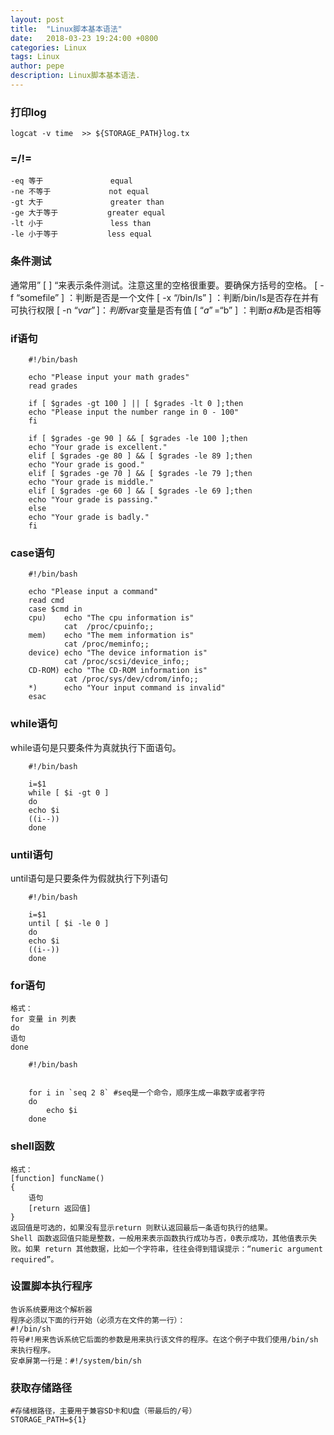 ```yaml
---
layout: post
title:  "Linux脚本基本语法"
date:   2018-03-23 19:24:00 +0800
categories: Linux
tags: Linux
author: pepe
description: Linux脚本基本语法.
---
```



### **打印log**
    logcat -v time  >> ${STORAGE_PATH}log.tx
### **=/!=**    
    -eq 等于               equal
    -ne 不等于             not equal
    -gt 大于               greater than
    -ge 大于等于           greater equal
    -lt 小于               less than
    -le 小于等于           less equal
### **条件测试**     
   通常用” [ ] “来表示条件测试。注意这里的空格很重要。要确保方括号的空格。
    [ -f “somefile” ] ：判断是否是一个文件
    [ -x “/bin/ls” ] ：判断/bin/ls是否存在并有可执行权限
    [ -n “$var” ] ：判断$var变量是否有值
    [ “$a” = “$b” ] ：判断$a和$b是否相等
### **if语句** 
```
    #!/bin/bash

    echo "Please input your math grades"
    read grades

    if [ $grades -gt 100 ] || [ $grades -lt 0 ];then
    echo "Please input the number range in 0 - 100"
    fi

    if [ $grades -ge 90 ] && [ $grades -le 100 ];then
    echo "Your grade is excellent."
    elif [ $grades -ge 80 ] && [ $grades -le 89 ];then
    echo "Your grade is good."
    elif [ $grades -ge 70 ] && [ $grades -le 79 ];then
    echo "Your grade is middle."
    elif [ $grades -ge 60 ] && [ $grades -le 69 ];then
    echo "Your grade is passing."
    else
    echo "Your grade is badly."
    fi
```  
### **case语句**  
```  
    #!/bin/bash

    echo "Please input a command"
    read cmd
    case $cmd in
    cpu)    echo "The cpu information is"
            cat  /proc/cpuinfo;;
    mem)    echo "The mem information is"
            cat /proc/meminfo;;
    device) echo "The device information is"
            cat /proc/scsi/device_info;;
    CD-ROM) echo "The CD-ROM information is"
            cat /proc/sys/dev/cdrom/info;;
    *)      echo "Your input command is invalid"
    esac
```  
### **while语句** 
while语句是只要条件为真就执行下面语句。
``` 
    #!/bin/bash

    i=$1
    while [ $i -gt 0 ]
    do
    echo $i
    ((i--))
    done
``` 
### **until语句** 
until语句是只要条件为假就执行下列语句 
``` 
    #!/bin/bash

    i=$1
    until [ $i -le 0 ]
    do
    echo $i
    ((i--))
    done
``` 
### **for语句** 

    格式： 
    for 变量 in 列表 
    do 
    语句 
    done

```     
    #!/bin/bash


    for i in `seq 2 8` #seq是一个命令，顺序生成一串数字或者字符
    do
        echo $i
    done
``` 
### **shell函数**
    格式： 
    [function] funcName() 
    { 
        语句 
        [return 返回值] 
    } 
    返回值是可选的，如果没有显示return 则默认返回最后一条语句执行的结果。
    Shell 函数返回值只能是整数，一般用来表示函数执行成功与否，0表示成功，其他值表示失败。如果 return 其他数据，比如一个字符串，往往会得到错误提示：“numeric argument required”。

### **设置脚本执行程序**

    告诉系统要用这个解析器
    程序必须以下面的行开始（必须方在文件的第一行）：
    #!/bin/sh
    符号#!用来告诉系统它后面的参数是用来执行该文件的程序。在这个例子中我们使用/bin/sh来执行程序。
    安卓屏第一行是：#!/system/bin/sh
    
### **获取存储路径**
    #存储根路径，主要用于兼容SD卡和U盘（带最后的/号）
    STORAGE_PATH=${1}










